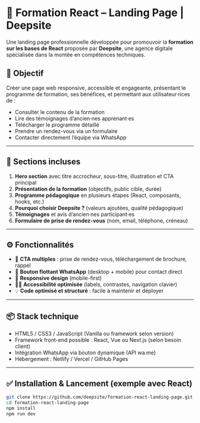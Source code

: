 # 🚀 Formation React – Landing Page | Deepsite

Une landing page professionnelle développée pour promouvoir la **formation sur les bases de React** proposée par **Deepsite**, une agence digitale spécialisée dans la montée en compétences techniques.

## 🧠 Objectif

Créer une page web responsive, accessible et engageante, présentant le programme de formation, ses bénéfices, et permettant aux utilisateur·rices de :
- Consulter le contenu de la formation
- Lire des témoignages d’ancien·nes apprenant·es
- Télécharger le programme détaillé
- Prendre un rendez-vous via un formulaire
- Contacter directement l’équipe via WhatsApp

---

## 🧩 Sections incluses

1. **Hero section** avec titre accrocheur, sous-titre, illustration et CTA principal  
2. **Présentation de la formation** (objectifs, public cible, durée)  
3. **Programme pédagogique** en plusieurs étapes (React, composants, hooks, etc.)  
4. **Pourquoi choisir Deepsite ?** (valeurs ajoutées, qualité pédagogique)  
5. **Témoignages** et avis d’ancien·nes participant·es  
6. **Formulaire de prise de rendez-vous** (nom, email, téléphone, créneau)  

---

## ⚙️ Fonctionnalités

- 🎯 **CTA multiples** : prise de rendez-vous, téléchargement de brochure, rappel
- 💬 **Bouton flottant WhatsApp** (desktop + mobile) pour contact direct
- 📱 **Responsive design** (mobile-first)
- 🧑‍🦽 **Accessibilité optimisée** (labels, contrastes, navigation clavier)
- 💡 **Code optimisé et structuré** : facile à maintenir et déployer

---

## 📦 Stack technique

- HTML5 / CSS3 / JavaScript (Vanilla ou framework selon version)
- Framework front-end possible : React, Vue ou Next.js (selon besoin client)
- Intégration WhatsApp via bouton dynamique (API wa.me)
- Hébergement : Netlify / Vercel / GitHub Pages

---

## ✅ Installation & Lancement (exemple avec React)

```bash
git clone https://github.com/deepsite/formation-react-landing-page.git
cd formation-react-landing-page
npm install
npm run dev
